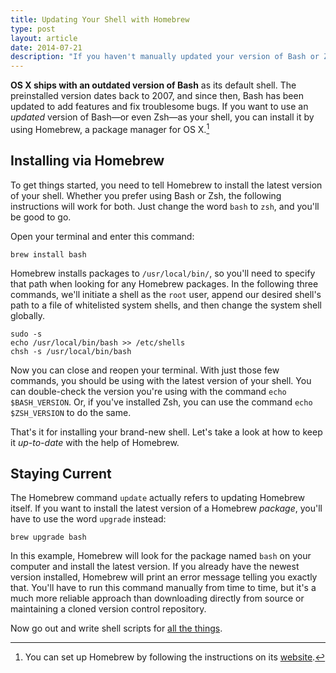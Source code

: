 ```yaml
---
title: Updating Your Shell with Homebrew
type: post
layout: article
date: 2014-07-21
description: "If you haven't manually updated your version of Bash or Zsh on OS X, chances are it’s out-of-date. Here’s how to install the latest version and keep your shell updated using Homebrew."
---
```


<b class="post-lead">OS X ships with an outdated version of Bash</b> as its default shell. The preinstalled version dates back to 2007, and since then, Bash has been updated to add features and fix troublesome bugs. If you want to use an _updated_ version of Bash&mdash;or even Zsh&mdash;as your shell, you can install it by using Homebrew, a package manager for OS X.[^1]

Installing via Homebrew
-----------------------

To get things started, you need to tell Homebrew to install the latest version of your shell. Whether you prefer using Bash or Zsh, the following instructions will work for both. Just change the word `bash` to `zsh`, and you'll be good to go.

Open your terminal and enter this command:

```shell
brew install bash
```

Homebrew installs packages to `/usr/local/bin/`, so you'll need to specify that path when looking for any Homebrew packages. In the following three commands, we'll initiate a shell as the `root` user, append our desired shell's path to a file of whitelisted system shells, and then change the system shell globally.

```shell
sudo -s
echo /usr/local/bin/bash >> /etc/shells
chsh -s /usr/local/bin/bash
```

Now you can close and reopen your terminal. With just those few commands, you should be using with the latest version of your shell. You can double-check the version you're using with the command `echo $BASH_VERSION`. Or, if you've installed Zsh, you can use the command `echo $ZSH_VERSION` to do the same.

That's it for installing your brand-new shell. Let's take a look at how to keep it _up-to-date_ with the help of Homebrew.

Staying Current
---------------

The Homebrew command `update` actually refers to updating Homebrew itself. If you want to install the latest version of a Homebrew _package_, you'll have to use the word `upgrade` instead:

```shell
brew upgrade bash
```

In this example, Homebrew will look for the package named `bash` on your computer and install the latest version. If you already have the newest version installed, Homebrew will print an error message telling you exactly that. You'll have to run this command manually from time to time, but it's a much more reliable approach than downloading directly from source or maintaining a cloned version control repository.

Now go out and write shell scripts for [all the things][dandenney-tweet].

[^1]: You can set up Homebrew by following the instructions on its [website][homebrew].

[dandenney-tweet]: https://twitter.com/dandenney/status/490210755246301185
[homebrew]: http://brew.sh/
